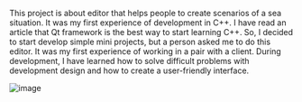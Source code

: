 This project is about editor that helps people to create scenarios of a sea situation. It was my first experience of development in C++. I have read an article that Qt framework is the best way to start learning C++. So, I decided to start develop simple mini projects, but a person asked me to do this editor. It was my first experience of working in a pair with a client. During development, I have learned how to solve difficult problems with development design and how to create a user-friendly interface.

![image](https://user-images.githubusercontent.com/104798367/202899950-aa3117ef-12c3-4ca8-a190-33a8fce08155.png)
